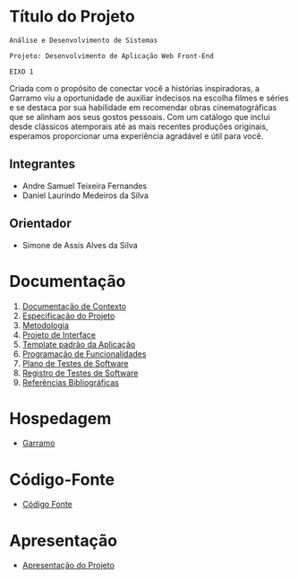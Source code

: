 # Título do Projeto

`Análise e Desenvolvimento de Sistemas`

`Projeto: Desenvolvimento de Aplicação Web Front-End`

`EIXO 1`

Criada com o propósito de conectar você a histórias inspiradoras, a
Garramo viu a oportunidade de auxiliar indecisos na escolha filmes e séries e
se destaca por sua habilidade em recomendar obras cinematográficas que
se alinham aos seus gostos pessoais. Com um catálogo que inclui desde
clássicos atemporais até as mais recentes produções originais, esperamos
proporcionar uma experiência agradável e útil para você.


## Integrantes

* Andre Samuel Teixeira Fernandes
* Daniel Laurindo Medeiros da Silva


## Orientador

* Simone de Assis Alves da Silva

# Documentação

<ol>
<li><a href="documentos/01-Documentação de Contexto.md"> Documentação de Contexto</a></li>
<li><a href="documentos/02-Especificação do Projeto.md"> Especificação do Projeto</a></li>
<li><a href="documentos/03-Metodologia.md"> Metodologia</a></li>
<li><a href="documentos/04-Projeto de Interface.md"> Projeto de Interface</a></li>
<li><a href="documentos/05-Template padrão da Aplicação.md"> Template padrão da Aplicação</a></li>
<li><a href="documentos/06-Programação de Funcionalidades.md"> Programação de Funcionalidades</a></li>
<li><a href="documentos/07-Plano de Testes de Software.md"> Plano de Testes de Software</a></li>
<li><a href="documentos/08-Registro de Testes de Software.md"> Registro de Testes de Software</a></li>
<li><a href="documentos/09-Referências.md"> Referências Bibliográficas</a></li>
</ol>

# Hospedagem

* <a href="https://garramo.netlify.app/">Garramo</a>

# Código-Fonte

* <a href="codigo-fonte/README.md">Código Fonte</a>

# Apresentação

* <a href="apresentacao/README.md">Apresentação do Projeto</a>
